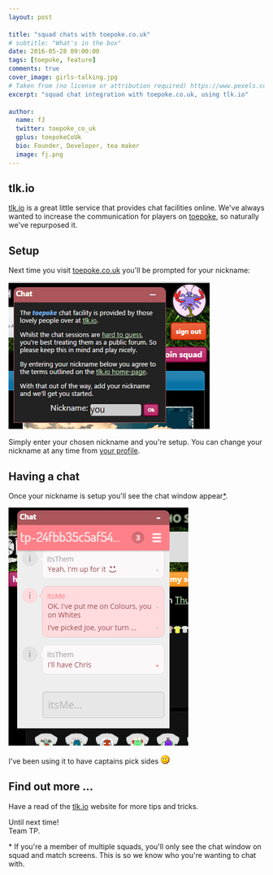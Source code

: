 ```yaml
---
layout: post

title: "squad chats with toepoke.co.uk"
# subtitle: "What's in the box"
date: 2016-05-28 09:00:00
tags: [toepoke, feature]
comments: true
cover_image: girls-talking.jpg
# Taken from (no license or attribution required) https://www.pexels.com/photo/marketing-man-person-communication-362/
excerpt: "squad chat integration with toepoke.co.uk, using tlk.io"

author:
  name: fJ
  twitter: toepoke_co_uk
  gplus: toepokeCoUk
  bio: Founder, Developer, tea maker
  image: fj.png 
---
```


## tlk.io

[tlk.io](https://tlk.io) is a great little service that provides chat facilities online. We've always wanted to increase the communication for players on [toepoke](https://toepoke.co.uk), so naturally we've repurposed it.

## Setup

Next time you visit [toepoke.co.uk](https://toepoke.co.uk) you'll be prompted for your nickname:

<img class="img-center" src="/images/posts/2016/2016-05-28-tlkio-nickname-prompt.png" width="396" height="290" alt="Your nickname" />

Simply enter your chosen nickname and you're setup.  You can change your nickname at any time from [your profile](https://toepoke.co.uk/user.aspx/edit). 

## Having a chat

Once your nickname is setup you'll see the chat window appear<a href="#why-squad-or-match">*</a>.

<img class="img-center" src="/images/posts/2016/2016-05-28-tlkio-chatting.png" width="354" height="469" alt="Having a chat ..." />

I've been using it to have captains pick sides <img src="/images/smile.png" alt="smile" title="smile" />

## Find out more ...

Have a read of the [tlk.io](https://tlk.io/) website for more tips and tricks.

Until next time!<br/>
Team TP.

<p id="why-squad-or-match" class="footnote">
  * If you're a member of multiple squads, you'll only see the chat window on squad and match screens. This is so we know who you're wanting to chat with.
<p>


